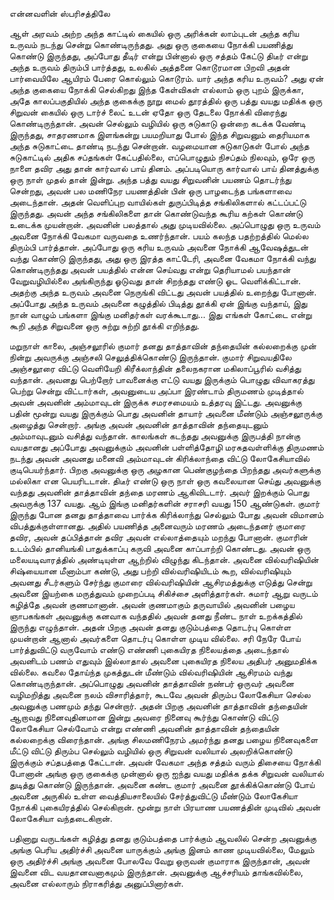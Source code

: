 என்னவளின் ஸ்பரிசத்திலே

ஆள் அரவம் அற்ற அந்த காட்டில் கையில் ஒரு அரிக்கன் லாம்புடன் அந்த கரிய உருவம் நடந்து சென்று கொண்டிருந்தது. அது ஒரு குகையை நோக்கி பயணித்து கொண்டு இருந்தது, அப்போது தீடிர் என்று பின்னால் ஒரு சத்தம் கேட்டு திடீர் என்று அந்த உருவம் திரும்பி பார்த்தது, உலகில் அத்தனை கொடூரமான பிறவி அதன் பார்வையிலே ஆயிரம் பேரை கொல்லும் கொடூரம். யார் அந்த கரிய உருவம்? அது ஏன் அந்த குகையை நோக்கி செல்கிறது இந்த கேள்விகள் எல்லாம் ஒரு புறம் இருக்கா, அதே காலப்பகுதியில் அந்த குகைக்கு நூறு மைல் தூரத்தில் ஒரு பத்து வயது மதிக்க ஒரு சிறுவன் கையில் ஒரு டார்ச் லைட் உடன் ஏதோ ஒரு தேடலை நோக்கி விரைந்து கொண்டிருந்தான். அவன் செல்லும் வழியில் ஒரு சுடுகாடு ஒன்றை கடக்க வேண்டி இருந்தது, சாதரணமாக இளங்கன்று பயமறியாது போல் இந்த சிறுவனும் தைரியமாக அந்த சுடுகாட்டை தாண்டி நடந்து சென்றான். வழமையான சுடுகாடுகள் போல் அந்த சுடுகாட்டில் அதிக சப்தங்கள் கேட்பதில்லை, எப்பொழுதும் நிசப்தம் நிலவும், ஒரே ஒரு நாளை தவிர அது தான் கார்வால் பாய் தினம். அப்படியொரு கார்வால் பாய் தினத்துக்கு ஒரு நாள் முதல் தான் இன்று. அந்த பத்து வயது சிறுவனின் பயணம் தொடர்ந்து சென்றது, அவன் பல மணிநேர பயணத்தின் பின் ஒரு பாழடைந்த பங்களாவை  அடைந்தான். அதன் வெளிப்புற வாயில்கள் துருப்பிடித்த சங்கிலிகளால் கட்டப்பட்டு இருந்தது. அவன் அந்த சங்கிலிகளை தான் கொண்டுவந்த கூரிய கற்கள் கொண்டு உடைக்க முயன்றான். அவனின் பலத்தால் அது முடியவில்லை. அப்பொழுது ஒரு உருவம் அவனை நோக்கி வேகமா வருவதை உணர்ந்தான். பயம் கலந்த பதற்றத்தில் மெல்ல திரும்பி பார்த்தான். அப்போது ஒரு கரிய உருவம் அவனை நோக்கி ஆவேஷத்துடன் வந்து கொண்டு இருந்தது, அது ஒரு இரத்த காட்டேரி, அவனை வேகமா நோக்கி வந்து கொண்டிருந்தது அவன் பயத்தில் என்ன செய்வது என்று தெரியாமல் பயந்தான் வேறுவழியில்லை அங்கிருந்து ஓடுவது தான் சிறந்தது எண்டு ஓட வெளிக்கிட்டான். அதற்கு அந்த உருவம் அவனை நெருங்கி விட்டது அவன் பயத்தில் உறைந்து போனான். அப்போது அந்த உருவம் அவனை கழுத்தில் பிடித்து தூக்கி ஏன் இங்கு வந்தாய், இது நான் வாழும் பங்களா இங்கு மனிதர்கள் வரக்கூடாது... இது எங்கள் கோட்டை என்று கூறி அந்த சிறுவனை ஒரு சுற்று சுற்றி தூக்கி எறிந்தது.  

மறுநாள் காலை, அஞ்சலூரில் குமார் தனது தாத்தாவின் தந்தையின் கல்லறைக்கு முன் நின்று அவருக்கு அஞ்சலி செலுத்திக்கொண்டு இருந்தான். குமார் சிறுவயதிலே அஞ்சலூரை விட்டு வெளியேறி கிரீக்லாந்தின் தலைநகரான மகிலாப்பூரில் வசித்து வந்தான். அவனது பெற்றோர் பாவனைக்கு எட்டு வயது இருக்கும் பொழுது விவாகரத்து பெற்று சென்று விட்டார்கள், அவனுடைய அப்பா இரண்டாம் திருமணம் முடித்தால் அவன் அவனின் அம்மாவுடன் இருக்க சமரசமையம் உத்தரவு இட்டது. அவனுக்கு பதின் மூன்று வயது இருக்கும் பொது அவனின் தாயார் அவனை மீண்டும் அஞ்சலூருக்கு அழைத்து சென்றார். அங்கு அவன் அவனின் தாத்தாவின் தந்தையுடனும் அம்மாவுடனும் வசித்து வந்தான். காலங்கள் கடந்தது அவனுக்கு இருபத்தி நான்கு வயதானது அப்போது அவனுக்கும் அவனின் பள்ளித்தோழி மரகதவள்ளிக்கு திருமணம் நடந்து அவன் அவனது மனைவி அம்மாவுடன் கிரிக்லாந்தை விட்டு லோகேசியாவில் குடிபெயர்ந்தார். பிறகு அவனுக்கு ஒரு அழகான பெண்குழந்தை பிறந்தது அவர்களுக்கு மல்லிகா என பெயரிடடான். திடீர் எண்டு ஒரு நாள் ஒரு கவலையான செய்து அவனுக்கு வந்தது அவனின் தாத்தாவின் தந்தை மரணம் ஆகிவிடடார். அவர் இறக்கும் பொது அவருக்கு 137 வயது. ஆம் இங்கு மனிதர்களின் சராசரி வயது 150 ஆண்டுகள். குமார் இருந்து போன தனது தாத்தாவை பார்க்க கிரிக்லாந்து செல்லும் போது அவன் விமானம் விபத்துக்குள்ளானது. அதில் பயணித்த அனைவரும் மரணம் அடைந்தனர் குமாரை தவிர, அவன் தப்பித்தான் தவிர அவன் எல்லாத்தையும் மறந்து போனான். குமாரின் உடம்பில் தானியங்கி பாதுக்காப்பு கருவி அவனை காப்பாற்றி கொண்டது. அவன் ஒரு மலையடிவாரத்தில் அண்டியுள்ள ஆற்றில் விழுந்து கிடந்தான். அவனை வில்வரிஷியின் சிஷ்யையான மீனாம்பா கண்டு, அது பற்றி வில்வரிஷியிடம் கூற, வில்வரிஷியும் அவனது சீடர்களும் சேர்ந்து குமாரை வில்வரிஷியின் ஆசிரமத்துக்கு எடுத்து சென்று அவனை இயற்கை மருத்துவம் முறைப்படி சிகிச்சை அளித்தார்கள். சுமார் ஆறு வருடம் கழித்தே அவன் குணமானான். அவன் குணமாகும் தருவாயில் அவனின் பழைய ஞாபகங்கள் அவனுக்கு கனவாக வந்ததில் அவன் தனது நீண்ட நாள் உறக்கத்தில் இருந்து எழுந்தான். அதன் பிறகு அவன் தனது குடும்பத்தை தொடர்பு கொள்ள முயன்றான் ஆனால் அவர்களை தொடர்பு கொள்ள முடிய வில்லை. சரி நேரே போய் பார்த்துவிட்டு வருவோம் எண்டு எண்ணி புகையிரத நிலையத்தை அடைந்தால் அவனிடம் பணம் எதுவும் இல்லாதால் அவனை புகையிரத நிலைய அதிபர் அனுமதிக்க வில்லை. கவலை தோய்ந்த முகத்துடன் மீண்டும் வில்வரிஷியின் ஆசிரமம் வந்து கொண்டிருந்தான். அப்பொழுது அவனின் தாத்தாவின் நண்பர் ஒருவர் அவனை வழிமறித்து அவனை நலம் விசாரித்தார், கூடவே அவன் திரும்ப லோகேசியா செல்ல அவனுக்கு பணமும் தந்து சென்றார். அதன் பிறகு அவனின் தாத்தாவின் தந்தையின் ஆறாவது நினைவுதினமான இன்று அவரை நினைவு கூர்ந்து கொண்டு விட்டு லோகேசியா செல்வோம் என்று எண்ணி அவனின் தாத்தாவின் தந்தையின் கல்லறைக்கு விரைந்தான். அங்கு சிலமணிநேரம் அமர்ந்து தனது பழைய நினைவுகளை மீட்டு விட்டு திரும்ப செல்லும் வழியில் ஒரு சிறுவன் வலியால் அலறிக்கொண்டு இருக்கும் சப்தபத்தை கேட்டான். அவன் வேகமா அந்த சத்தம் வரும் திசையை நோக்கி போனான் அங்கு ஒரு குகைக்கு முன்னால் ஒரு ஐந்து வயது மதிக்க தக்க சிறுவன் வலியால் துடித்து கொண்டு   இருந்தான். அவனை கண்ட குமார் அவனை தூக்கிக்கொண்டு போய் அவனை அருகில் உள்ள வைத்தியசாலையில் சேர்த்துவிட்டு மீண்டும் லோகேசியா நோக்கி புகையிரத்தில் செல்கிறான். மூன்று நாள் பிரயாண பயணத்தின் முடிவில் அவன் லோகேசியா வந்தடைகிறான். 

பதினாறு வருடங்கள் கழித்து தனது குடும்பத்தை பார்க்கும் ஆவலில் சென்ற அவனுக்கு அங்கு பெரிய அதிர்ச்சி அவனை யாருக்கும் அங்கு இனம் காண முடியவில்லை, மேலும் ஒரு அதிர்ச்சி அங்கு அவனை போலவே வேறு ஒருவன் குமாராக இருந்தான், அவன் இவனை விட வயதானவனாகமும் இருந்தான். அவனுக்கு ஆச்சரியம் தாங்கவில்லை, அவனை எல்லாரும் நிராகரித்து அனுப்பினார்கள். 
